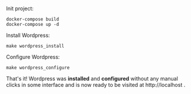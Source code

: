 Init project:

    docker-compose build
    docker-compose up -d

Install Wordpress:

    make wordpress_install

Configure Wordpress:

    make wordpress_configure

That's it! Wordpress was **installed** and **configured** without any manual
clicks in some interface and is now ready to be visited at http://localhost .
